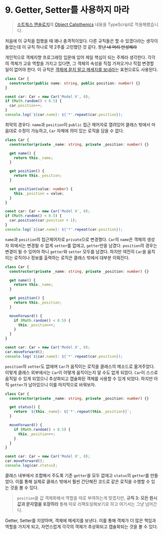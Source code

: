 # 9. Getter, Setter를 사용하지 마라

> [소트웍스 앤솔로지](http://www.kyobobook.co.kr/product/detailViewKor.laf?barcode=9788992939249)의 [Object Calisthenics](https://williamdurand.fr/2013/06/03/object-calisthenics) 내용을 TypeScript로 적용해봤습니다.

처음에 이 규칙을 접했을 때 꽤나 충격적이었다. 다른 규칙들은 할 수 있겠다라는 생각이 들었는데 이 규칙 하나로 약 2주를 고민했던 것 같다. ~~못난 내 머리 반성해라~~

개인적으로 객체지향 프로그래밍 입문에 있어 제일 핵심이 되는 주제라 생각한다. 각각의 객체가 고유 역할을 가지고 있다면, 그 객체의 속성을 직접 가져오거나 직접 변경할 일이 없어야 한다. 이 규칙은 [객체에 묻지 말고 메세지를 보내라](http://wiki.c2.com/?TellDontAsk)는 표현으로도 사용된다.

```typescript
class Car {
  constructor(public name: string, public position: number) {}
}

const car: Car = new Car('Model X', 0);
if (Math.random() < 0.5) {
  car.position++;
}
console.log(`${car.name}: ${'*'.repeat(car.position});
```

최악의 경우다. `name`과 `position`이 `public` 접근 제어자로 열려있어 클래스 밖에서 마음대로 수정이 가능하고, `Car` 자체에 의미 있는 로직을 담을 수 없다.

```typescript
class Car {
  constructor(private _name: string, private _position: number) {}

  get name() {
    return this._name;
  }

  get position() {
    return this._position;
  }

  set position(value: number) {
    this._position = value;
  }
}

const car: Car = new Car('Model X', 0);
if (Math.random() < 0.5) {
  car.position(car.position + 1);
}
console.log(`${car.name}: ${'*'.repeat(car.position});
```

`name`과 `position`의 접근제어자로 `private`으로 변경했다. `Car`의 `name`은 객체의 생성자 외에서는 변경될 수 없게 `setter`를 없애고, `getter`만을 남겼다. `position`의 경우는 변경이 될 수 있어야 하니 `getter`와 `setter` 모두를 남겼다. 하지만 여전히 `Car`을 움직이는 로직이나 정보를 출력하는 로직은 클래스 밖에서 대부분 이뤄진다.

```typescript
class Car {
  constructor(private _name: string, private _position: number) {}

  get name() {
    return this._name;
  }

  get position() {
    return this._position;
  }

  moveForward() {
    if (Math.random() < 0.5) {
      this._position++;
    }
  }
}

const car: Car = new Car('Model X', 0);
car.moveForward();
console.log(`${car.name}: ${'*'.repeat(car.position});
```

`position`의 `setter`도 없애며 `Car`가 움직이는 로직을 클래스의 메소드로 옮겨주었다. 이렇게 클래스 외부에서는 `Car`이 어떻게 움직이는지 알 수도 없게 되었다. `Car`이 스스로 움직일 수 있게 되었으니 추상화되고 캡슐화된 객체를 사용할 수 있게 되었다. 하지만 아직 `getter`가 남아있으니 이를 마지막으로 바꿔보자.

```typescript
class Car {
  constructor(private _name: string, private _position: number) {}

  get status() {
    return `${this._name}: ${'*'.repeat(this._position)}`;
  }

  moveForward() {
    if (Math.random() < 0.5) {
      this._position++;
    }
  }
}

const car: Car = new Car('Model X', 0);
car.moveForward();
console.log(car.status);
```

클래스 내부에서 조합해서 주도록 기존 `getter`을 모두 없애고 `status`의 `getter`를 만들었다. 이를 통해 실제로 클래스 밖에서 훨씬 간단해진 코드로 같은 로직을 수행할 수 있는 것을 볼 수 있다.

> `position`을 값 객체화해서 역할을 따로 부여하는게 맞겠지만, **규칙 3: 모든 원시값과 문자열을 포장하라** 통해 따로 리팩토링해보기로 하고 여기서는 그냥 넘어간다.

Getter, Setter를 지양하며, 객체에 메세지를 보낸다. 이를 통해 객체가 더 많은 책임과 역할을 가지게 되고, 자연스럽게 각각의 객체가 추상화되고 캡슐화되는 것을 볼 수 있다.
